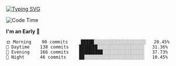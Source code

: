 [![Typing SVG](https://readme-typing-svg.demolab.com?font=Fira+Code&pause=1000&width=435&lines=Welcome+to+theArjun's+Profile)](https://git.io/typing-svg)


<!--START_SECTION:waka-->
![Code Time](http://img.shields.io/badge/Code%20Time-2%2C795%20hrs%2038%20mins-blue)

**I'm an Early 🐤** 

```text
🌞 Morning    90 commits     █████░░░░░░░░░░░░░░░░░░░░   20.45% 
🌆 Daytime    138 commits    ███████░░░░░░░░░░░░░░░░░░   31.36% 
🌃 Evening    166 commits    █████████░░░░░░░░░░░░░░░░   37.73% 
🌙 Night      46 commits     ██░░░░░░░░░░░░░░░░░░░░░░░   10.45%

```



<!--END_SECTION:waka-->
